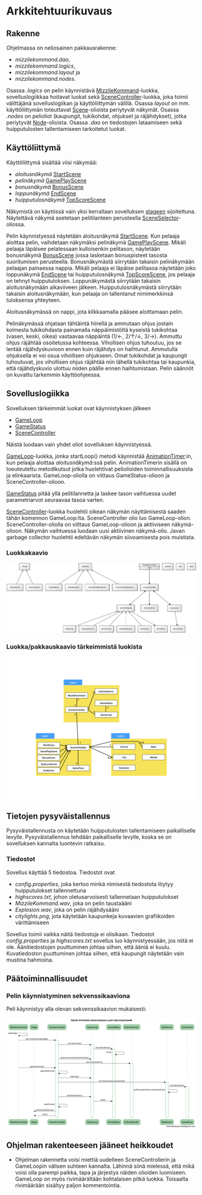 # Arkkitehtuurikuvaus

## Rakenne

Ohjelmassa on neliosainen pakkausrakenne:

* *mizzilekommand.dao*,
* *mizzilekommand.logics*,
* *mizzilekommand.layout* ja
* *mizzilekommand.nodes*.

Osassa *.logics* on pelin käynnistävä [MizzileKommand](https://github.com/majormalfunk/otm-harjoitustyo/blob/master/MizzileKommand/src/main/java/mizzilekommand/logics/MizzileKommand.java "MizzileKommand-luokka")-luokka, sovelluslogiikkaa hoitavat luokat sekä [SceneController](https://github.com/majormalfunk/otm-harjoitustyo/blob/master/MizzileKommand/src/main/java/mizzilekommand/logics/SceneController.java "SceneController-luokka")-luokka, joka toimii välittäjänä sovelluslogiikan ja käyttöliittymän välillä. Osassa *layout* on mm. käyttöliittymän toteuttavat [Scene](https://docs.oracle.com/javase/8/javafx/api/javafx/scene/Scene.html "Javadoc javafx.scene:stä")-olioista periytyvät näkymät. Osassa *.nodes* on pelioliot (kaupungit, tukikohdat, ohjukset ja räjähdykset), jotka periytyvät [Node](https://docs.oracle.com/javase/8/javafx/api/javafx/scene/Node.html "Javadoc javafx.scene.node:sta")-olioista. Osassa *.dao* on tiedostojen lataamiseen sekä huipputulosten tallentamiseen tarkoitetut luokat.

## Käyttöliittymä

Käyttöliittymä sisältää viisi näkymää:

* *aloitusnäkymä* [StartScene](https://github.com/majormalfunk/otm-harjoitustyo/blob/master/MizzileKommand/src/main/java/mizzilekommand/layout/StartScene.java "StartScene-luokka")
* *pelinäkymä* [GamePlayScene](https://github.com/majormalfunk/otm-harjoitustyo/blob/master/MizzileKommand/src/main/java/mizzilekommand/layout/GamePlayScene.java "GamePlayScene-luokka")
* *bonusnäkymä* [BonusScene](https://github.com/majormalfunk/otm-harjoitustyo/blob/master/MizzileKommand/src/main/java/mizzilekommand/layout/BonusScene.java "BonusScene-luokka")
* *loppunäkymä* [EndScene](https://github.com/majormalfunk/otm-harjoitustyo/blob/master/MizzileKommand/src/main/java/mizzilekommand/layout/EndScene.java "EndScene-luokka")
* *huipputulosnäkymä* [TopScoreScene](https://github.com/majormalfunk/otm-harjoitustyo/blob/master/MizzileKommand/src/main/java/mizzilekommand/layout/TopScoreScene.java "TopScoreScene-luokka")

Näkymistä on käytössä vain yksi kerrallaan sovelluksen [stageen](https://docs.oracle.com/javase/8/javafx/api/javafx/stage/Stage.html "Javadoc javafx.stage:sta") sijoitettuna. Näytettävä näkymä asetetaan pelitilanteen perusteella [SceneSelector](https://github.com/majormalfunk/otm-harjoitustyo/blob/master/MizzileKommand/src/main/java/mizzilekommand/logics/SceneSelector.java "SceneSelector-luokka")-oliossa.

Pelin käynnistyessä näytetään aloitusnäkymä [StartScene](https://github.com/majormalfunk/otm-harjoitustyo/blob/master/MizzileKommand/src/main/java/mizzilekommand/layout/StartScene.java "StartScene-luokka"). Kun pelaaja aloittaa pelin, vaihdetaan näkymäksi pelinäkymä [GamePlayScene](https://github.com/majormalfunk/otm-harjoitustyo/blob/master/MizzileKommand/src/main/java/mizzilekommand/layout/GamePlayScene.java "GamePlayScene-luokka"). Mikäli pelaaja läpäisee pelatessaan kulloisenkin pelitason, näytetään bonusnäkymä [BonusScene](https://github.com/majormalfunk/otm-harjoitustyo/blob/master/MizzileKommand/src/main/java/mizzilekommand/layout/BonusScene.java "BonusScene-luokka") jossa lasketaan bonuspisteet tasosta suoritumisen perusteella. Bonusnäkymästä siirrytään takaisin pelinäkymään pelaajan painaessa nappia. Mikäli pelaaja ei läpäise pelitasoa näytetään joko loppunäkymä [EndScene](https://github.com/majormalfunk/otm-harjoitustyo/blob/master/MizzileKommand/src/main/java/mizzilekommand/layout/EndScene.java "EndScene-luokka") tai huipputulosnäkymä [TopScoreScene](https://github.com/majormalfunk/otm-harjoitustyo/blob/master/MizzileKommand/src/main/java/mizzilekommand/layout/TopScoreScene.java "TopScoreScene-luokka"), jos pelaaja on tehnyt huipputuloksen. Loppunäkymästä siirrytään takaisin aloitusnäkymään aikaviiveen jälkeen. Huipputulosnäkymästä siirrytään takaisin aloitusnäkymään, kun pelaaja on tallentanut nimimerkkinsä tuloksensa yhteyteen.

Aloitusnäkymässä on nappi, jota klikkaamalla pääsee aloittamaan pelin.

Pelinäkymässä ohjataan tähtäintä hiirellä ja ammutaan ohjus jostain kolmesta tukikohdasta painamalla näppäimistöltä kyseistä tukikohtaa (vasen, keski, oikea) vastaavaa näppäintä (1/&larr;, 2/&uarr;/&darr;, 3/&rarr;). Ammuttu ohjus räjähtää osoitetussa kohteessa. Vihollisen ohjus tuhoutuu, jos se lentää räjähdyskuvioon ennen kuin räjähdys on haihtunut. Ammutulla ohjuksella ei voi osua vihollisen ohjukseen. Omat tukikohdat ja kaupungit tuhoutuvat, jos vihollisen ohjus räjähtää niin lähellä tukikohtaa tai kaupunkia, että räjähdyskuvio ulottuu niiden päälle ennen haihtumistaan. Pelin säännöt on kuvattu tarkemmin käyttöohjeessa.

## Sovelluslogiikka

Sovelluksen tärkeimmät luokat ovat käynnistyksen jälkeen

* [GameLoop](https://github.com/majormalfunk/otm-harjoitustyo/blob/master/MizzileKommand/src/main/java/mizzilekommand/logics/GameLoop.java "GameLoop-luokka")
* [GameStatus](https://github.com/majormalfunk/otm-harjoitustyo/blob/master/MizzileKommand/src/main/java/mizzilekommand/logics/GameStatus.java "GameStatus-luokka")
* [SceneController](https://github.com/majormalfunk/otm-harjoitustyo/blob/master/MizzileKommand/src/main/java/mizzilekommand/logics/SceneController.java "SceneController-luokka")

Näistä luodaan vain yhdet oliot sovelluksen käynnistyessä.

[GameLoop](https://github.com/majormalfunk/otm-harjoitustyo/blob/master/MizzileKommand/src/main/java/mizzilekommand/logics/GameLoop.java "GameLoop-luokka")-luokka, jonka startLoop() metodi käynnistää [AnimationTimer](https://docs.oracle.com/javafx/2/api/javafx/animation/AnimationTimer.html "Javadoc javafx.animation.AnimationTimer:sta"):in, kun pelaaja aloittaa *aloitusnäkymä*:ssä pelin. AnimationTimerin sisällä on toeuteutettu metodikutsut jotka huolehtivat peliolioiden toiminnallisuuksista ja elinkaarista. GameLoop-oliolla on viittaus GameStatus-olioon ja SceneController-olioon.

[GameStatus](https://github.com/majormalfunk/otm-harjoitustyo/blob/master/MizzileKommand/src/main/java/mizzilekommand/logics/GameStatus.java "GameStatus-luokka") pitää yllä pelitilannetta ja laskee tason vaihtuessa uudet parametriarvot seuraavaa tasoa varten. 

[SceneController](https://github.com/majormalfunk/otm-harjoitustyo/blob/master/MizzileKommand/src/main/java/mizzilekommand/logics/SceneController.java "SceneController-luokka")-luokka huolehtii oikean näkymän näyttämisestä saaden tähän komennon GameLoop:lta. SceneController olio luo GameLoop-olion. SceneController-oliolla on viittaus GameLoop-olioon ja aktiiviseen näkymä-olioon. Näkymän vaihtuessa luodaan uusi aktiivinen näkymä-olio. Javan garbage collector huolehtii edeltävän näkymän siivoamisesta pois muistista.

### Luokkakaavio

![Luokkakaavio](https://github.com/majormalfunk/otm-harjoitustyo/blob/master/dokumentaatio/luokkakaavio.png)

### Luokka/pakkauskaavio tärkeimmistä luokista

![Luokka/pakkauskaavio](https://github.com/majormalfunk/otm-harjoitustyo/blob/master/dokumentaatio/LuokkaPakkauskaavio.png)

## Tietojen pysyväistallennus

Pysyväistallennusta on käytetään huipputulosten tallentamiseen paikalliselle levylle. Pysyväistallennus tehdään paikalliselle levylle, koska se on sovelluksen kannalta luontevin ratkaisu.

### Tiedostot

Sovellus käyttää 5 tiedostoa. Tiedostot ovat

* *config.properties*, joka kertoo minkä nimisestä tiedostota löytyy huipputulokset tallennettuna
* *highscores.txt*, johon oletusarvoisesti tallennetaan huipputulokset
* *MizzileKommand.wav*, joka on pelin taustaääni
* *Explosion.wav*, joka on pelin räjähdysääni
* *citylights.png*, jota käytetään kaupunkeja kuvaavien grafiikoiden värittämiseen

Sovellus toimii vaikka näitä tiedostoja ei olisikaan. Tiedostot *config.properties* ja *highscores.txt* sovellus luo käynnistyessään, jos niitä ei ole. Äänitiedostojen puuttuminen johtaa siihen, että ääniä ei kuulu. Kuvatiedoston puuttuminen johtaa siihen, että kaupungit näytetään vain mustina hahmoina.

## Päätoiminnallisuudet

### Pelin käynnistyminen sekvenssikaaviona

Peli käynnistyy alla olevan sekvenssikaavion mukaisesti:

![Sekvenssikaavio pelin käynnistymisestä](https://github.com/majormalfunk/otm-harjoitustyo/blob/master/dokumentaatio/SekvenssikaavioKaynnistymisesta.png)

## Ohjelman rakenteeseen jääneet heikkoudet

* Ohjelman rakennetta voisi miettiä uudelleen SceneControllerin ja GameLoopin välisen suhteen kannalta. Lähinnä siinä mielessä, että mikä voisi olla parempi paikka, tapa ja järjestys näiden olioiden luomiseen. GameLoop on myös rivimäärältään kohtalaisen pitkä luokka. Toisaalta rivimäärään sisältyy paljon kommentointia.

